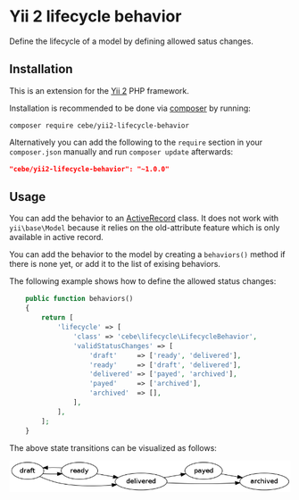 Yii 2 lifecycle behavior
========================

Define the lifecycle of a model by defining allowed satus changes.


Installation
------------

This is an extension for the [Yii 2](http://www.yiiframework.com/) PHP framework.

Installation is recommended to be done via [composer][] by running:

	composer require cebe/yii2-lifecycle-behavior

Alternatively you can add the following to the `require` section in your `composer.json` manually
and run `composer update` afterwards:

```json
"cebe/yii2-lifecycle-behavior": "~1.0.0"
```

[composer]: https://getcomposer.org/ "The PHP package manager"


Usage
-----

You can add the behavior to an [ActiveRecord][] class. It does not work with `yii\base\Model`
because it relies on the old-attribute feature which is only available in active record.

You can add the behavior to the model by creating a `behaviors()` method if there is none yet, or
add it to the list of exising behaviors.

The following example shows how to define the allowed status changes:

```php
	public function behaviors()
	{
		return [
			'lifecycle' => [
				'class' => 'cebe\lifecycle\LifecycleBehavior',
				'validStatusChanges' => [
					'draft'     => ['ready', 'delivered'],
					'ready'     => ['draft', 'delivered'],
					'delivered' => ['payed', 'archived'],
					'payed'     => ['archived'],
					'archived'  => [],
				],
			],
		];
	}
```

The above state transitions can be visualized as follows:

![Visualization of state transitions](example.png)


[ActiveRecord]: http://www.yiiframework.com/doc-2.0/guide-db-active-record.html
